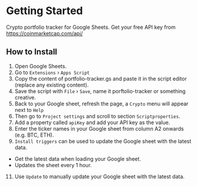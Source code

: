 # Getting Started
Crypto portfolio tracker for Google Sheets.
Get your free API key from https://coinmarketcap.com/api/

## How to Install
1. Open Google Sheets.
2. Go to `Extensions` › `Apps Script`
3. Copy the content of portfolio-tracker.gs and paste it in the script editor (replace any existing content).
4. Save the script with `File` › `Save`, name it porftolio-tracker or something creative.
6. Back to your Google sheet, refresh the page, a `Crypto` menu will appear next to `Help`
7. Then go to `Project settings` and scroll to section `Scriptproperties`.
8. Add a property called `apiKey` and add your API key as the value.
9. Enter the ticker names in your Google sheet from column A2 onwards (e.g. BTC, ETH).
10. `Install triggers` can be used to update the Google sheet with the latest data.
   - Get the latest data when loading your Google sheet.
   - Updates the sheet every 1 hour.
11. Use `Update` to manually update your Google sheet with the latest data.
